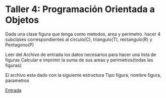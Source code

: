# Taller 4: Programación Orientada a Objetos

Dada una clase figura que tenga como metodos, area y perimetro.
hacer 4 subclases correspondientes al circulo(C), triangulo(T), rectangulo(R) y Pentagono(P)

Leer del Archivo de entrada los datos necesarios para hacer una lista de figuras
Calcular e imprimir la suma de sus areas y perimetros(todas las figuras)

El archivo esta dado con la siguiente estructura
Tipo figura, nombre figura, parametros

[Entrada](https://progcompeafit.github.io/Talleres/Taller4/input.txt)
